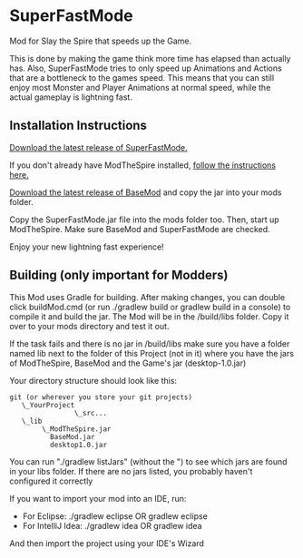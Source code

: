 # SuperFastMode
Mod for Slay the Spire that speeds up the Game.

This is done by making the game think more time has elapsed than actually has.
Also, SuperFastMode tries to only speed up Animations and Actions that are a bottleneck to the games speed.
This means that you can still enjoy most Monster and Player Animations at normal speed, while the actual gameplay is lightning fast.

## Installation Instructions
[Download the latest release of SuperFastMode.](https://github.com/Skrelpoid/SuperFastMode/releases)

If you don't already have ModTheSpire installed, [follow the instructions here.](https://github.com/kiooeht/ModTheSpire/wiki)

[Download the latest release of BaseMod](https://github.com/daviscook477/BaseMod/releases) and copy the jar into your mods folder.

Copy the SuperFastMode.jar file into the mods folder too. Then, start up ModTheSpire. Make sure BaseMod and SuperFastMode are checked.

Enjoy your new lightning fast experience!

## Building (only important for Modders)
This Mod uses Gradle for building. After making changes, you can double click buildMod.cmd 
(or run ./gradlew build or gradlew build in a console) to 
compile it and build the jar. The Mod will be in the /build/libs folder. Copy it over to 
your mods directory and test it out.

If the task fails and there is no jar in /build/libs make sure you have a folder named 
lib next to the folder of this Project (not in it) where you have the jars of ModTheSpire, 
BaseMod and the Game's jar (desktop-1.0.jar)

Your directory structure should look like this:
```
git (or wherever you store your git projects)
   \_YourProject
                \_src...
   \_lib
        \_ModTheSpire.jar
          BaseMod.jar
          desktop1.0.jar
```
You can run "./gradlew listJars" (without the ") to see which jars are found in your 
libs folder. If there are no jars listed, you probably haven't configured it correctly

If you want to import your mod into an IDE, run:
 - For Eclipse: ./gradlew eclipse OR gradlew eclipse
 - For IntelliJ Idea: ./gradlew idea OR gradlew idea

And then import the project using your IDE's Wizard